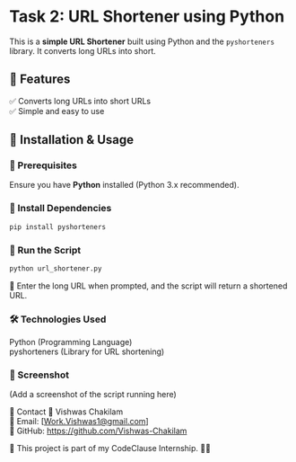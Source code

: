 # Task 2: URL Shortener using Python  

This is a **simple URL Shortener** built using Python and the `pyshorteners` library. It converts long URLs into short.  

## 🚀 Features  
✅ Converts long URLs into short URLs  
✅ Simple and easy to use  

## 📌 Installation & Usage  
### 🔹 Prerequisites  
Ensure you have **Python** installed (Python 3.x recommended).  

### 🔹 Install Dependencies  
```bash
pip install pyshorteners
```
### 🔹 Run the Script
```bash
python url_shortener.py
```
🔹 Enter the long URL when prompted, and the script will return a shortened URL.

### 🛠 Technologies Used
Python (Programming Language) <br>
pyshorteners (Library for URL shortening)<br>

### 📸 Screenshot
(Add a screenshot of the script running here)

📧 Contact
👤 Vishwas Chakilam <br>
📧 Email: [Work.Vishwas1@gmail.com] <br>
🔗 GitHub: https://github.com/Vishwas-Chakilam <br>

🌟 This project is part of my CodeClause Internship. 🚀✨
